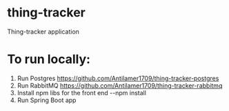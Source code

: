 # thing-tracker
Thing-tracker application

# To run locally: 
1) Run Postgres https://github.com/Antilamer1709/thing-tracker-postgres
2) Run RabbitMQ https://github.com/Antilamer1709/thing-tracker-rabbitmq
3) Install npm libs for the front end --npm install
4) Run Spring Boot app

